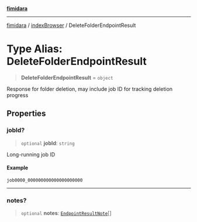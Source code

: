 [**fimidara**](../../README.md)

***

[fimidara](../../modules.md) / [indexBrowser](../README.md) / DeleteFolderEndpointResult

# Type Alias: DeleteFolderEndpointResult

> **DeleteFolderEndpointResult** = `object`

Response for folder deletion, may include job ID for tracking deletion progress

## Properties

### jobId?

> `optional` **jobId**: `string`

Long-running job ID

#### Example

```
job0000_000000000000000000000
```

***

### notes?

> `optional` **notes**: [`EndpointResultNote`](EndpointResultNote.md)[]
